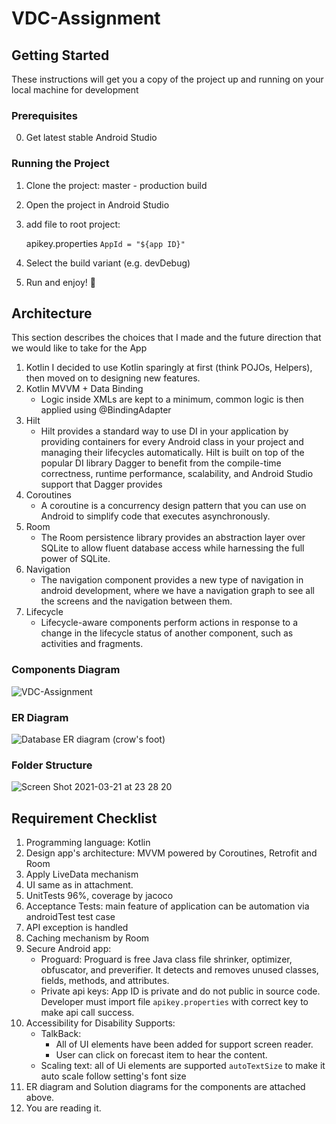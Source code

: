 # VDC-Assignment

## Getting Started
These instructions will get you a copy of the project up and running on your local machine for development

### Prerequisites
0. Get latest stable Android Studio

### Running the Project
1. Clone the project: master - production build
2. Open the project in Android Studio
3. add file to root project: 
    
    apikey.properties ```AppId = "${app ID}"```

4. Select the build variant (e.g. devDebug)
5. Run and enjoy! 🎉

## Architecture
This section describes the choices that I made and the future direction that we would like to take for the App
1. Kotlin
I decided to use Kotlin sparingly at first (think POJOs, Helpers), then moved on to designing new features.
2. Kotlin MVVM + Data Binding
    * Logic inside XMLs are kept to a minimum, common logic is then applied using @BindingAdapter
3. Hilt
    * Hilt provides a standard way to use DI in your application by providing containers for every Android class in your project and managing their lifecycles automatically. Hilt is built on top of the popular DI library Dagger to benefit from the compile-time correctness, runtime performance, scalability, and Android Studio support that Dagger provides
4. Coroutines
    * A coroutine is a concurrency design pattern that you can use on Android to simplify code that executes asynchronously.
5. Room
    * The Room persistence library provides an abstraction layer over SQLite to allow fluent database access while harnessing the full power of SQLite.
6. Navigation
    * The navigation component provides a new type of navigation in android development, where we have a navigation graph to see all the screens and the navigation between them.
7. Lifecycle
    * Lifecycle-aware components perform actions in response to a change in the lifecycle status of another component, such as activities and fragments.

### Components Diagram
![VDC-Assignment](https://user-images.githubusercontent.com/11939679/111912417-0185a880-8a9c-11eb-80a4-1b29fb78a4b9.png)

### ER Diagram
![Database ER diagram (crow's foot)](https://user-images.githubusercontent.com/11939679/111912432-19f5c300-8a9c-11eb-8c7b-0d2b1764ba42.png)

### Folder Structure
![Screen Shot 2021-03-21 at 23 28 20](https://user-images.githubusercontent.com/11939679/111912639-23335f80-8a9d-11eb-9338-1e634cc939da.png)

## Requirement Checklist
1. Programming language: Kotlin
2. Design app's architecture: MVVM powered by Coroutines, Retrofit and Room
3. Apply LiveData mechanism
4. UI same as in attachment.
5. UnitTests 96%, coverage by jacoco
6. Acceptance Tests: main feature of application can be automation via androidTest test case
7. API exception is handled
8. Caching mechanism by Room
9. Secure Android app:
    * Proguard: Proguard is free Java class file shrinker, optimizer, obfuscator, and preverifier. It detects and removes unused classes, fields, methods, and attributes.
    * Private api keys: App ID is private and do not public in source code. Developer must import file ```apikey.properties``` with correct key to make api call success.
10. Accessibility for Disability Supports:
    * TalkBack: 
        - All of UI elements have been added for support screen reader.
        - User can click on forecast item to hear the content.
    * Scaling text: all of Ui elements are supported `autoTextSize` to make it auto scale follow setting's font size
11. ER diagram and Solution diagrams for the components are attached above.
12. You are reading it.
